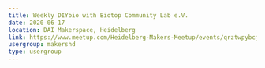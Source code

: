 ```yaml
---
title: Weekly DIYbio with Biotop Community Lab e.V.
date: 2020-06-17
location: DAI Makerspace, Heidelberg
link: https://www.meetup.com/Heidelberg-Makers-Meetup/events/qrztwpybcjbwb/
usergroup: makershd
type: usergroup
---
```

